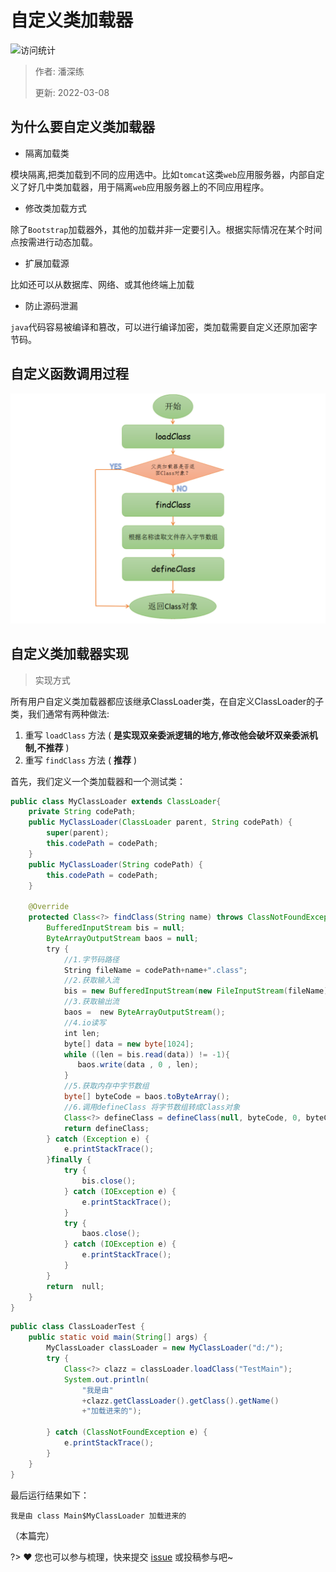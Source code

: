 # 自定义类加载器

![访问统计](https://visitor-badge.glitch.me/badge?page_id=senlypan.jvm.06-define-class-loader&left_color=blue&right_color=red)

> 作者: 潘深练
>
> 更新: 2022-03-08

## 为什么要自定义类加载器

- 隔离加载类

模块隔离,把类加载到不同的应用选中。比如`tomcat`这类`web`应用服务器，内部自定义了好几中类加载器，用于隔离`web`应用服务器上的不同应用程序。

- 修改类加载方式

除了`Bootstrap`加载器外，其他的加载并非一定要引入。根据实际情况在某个时间点按需进行动态加载。

- 扩展加载源

比如还可以从数据库、网络、或其他终端上加载

- 防止源码泄漏

`java`代码容易被编译和篡改，可以进行编译加密，类加载需要自定义还原加密字节码。

## 自定义函数调用过程

![06-define-class-loader-001](../_media/image/06-define-class-loader/06-define-class-loader-001.png) 

## 自定义类加载器实现

> 实现方式

所有用户自定义类加载器都应该继承ClassLoader类，在自定义ClassLoader的子类，我们通常有两种做法:

1. 重写 `loadClass` 方法 ( **是实现双亲委派逻辑的地方,修改他会破坏双亲委派机制,不推荐** )
2. 重写 `findClass` 方法 ( **推荐** )

首先，我们定义一个类加载器和一个测试类：

```java
public class MyClassLoader extends ClassLoader{
    private String codePath;
    public MyClassLoader(ClassLoader parent, String codePath) {
        super(parent);
        this.codePath = codePath;
    }
    public MyClassLoader(String codePath) {
        this.codePath = codePath;
    }
    
    @Override
    protected Class<?> findClass(String name) throws ClassNotFoundException {
        BufferedInputStream bis = null;
        ByteArrayOutputStream baos = null;
        try { 
            //1.字节码路径
            String fileName = codePath+name+".class";
            //2.获取输入流
            bis = new BufferedInputStream(new FileInputStream(fileName));
            //3.获取输出流
            baos =  new ByteArrayOutputStream();
            //4.io读写
            int len;
            byte[] data = new byte[1024];
            while ((len = bis.read(data)) != -1){
               baos.write(data , 0 , len);
            }
            //5.获取内存中字节数组
            byte[] byteCode = baos.toByteArray();
            //6.调用defineClass 将字节数组转成Class对象
            Class<?> defineClass = defineClass(null, byteCode, 0, byteCode.length);
            return defineClass;
        } catch (Exception e) {
            e.printStackTrace();
        }finally {
            try {
                bis.close();
            } catch (IOException e) {
                e.printStackTrace();
            }
            try {
                baos.close();
            } catch (IOException e) {
                e.printStackTrace();
            }
        }
        return  null;
    }
}
```

```java
public class ClassLoaderTest {
    public static void main(String[] args) {
        MyClassLoader classLoader = new MyClassLoader("d:/");
        try {
            Class<?> clazz = classLoader.loadClass("TestMain");
            System.out.println(
                "我是由"
                +clazz.getClassLoader().getClass().getName()
                +"加载进来的");

        } catch (ClassNotFoundException e) {
            e.printStackTrace();
        }
    }
}
```

最后运行结果如下：

```text
我是由 class Main$MyClassLoader 加载进来的
```

（本篇完）

?> ❤️ 您也可以参与梳理，快来提交 [issue](https://github.com/senlypan/jvm-docs/issues) 或投稿参与吧~